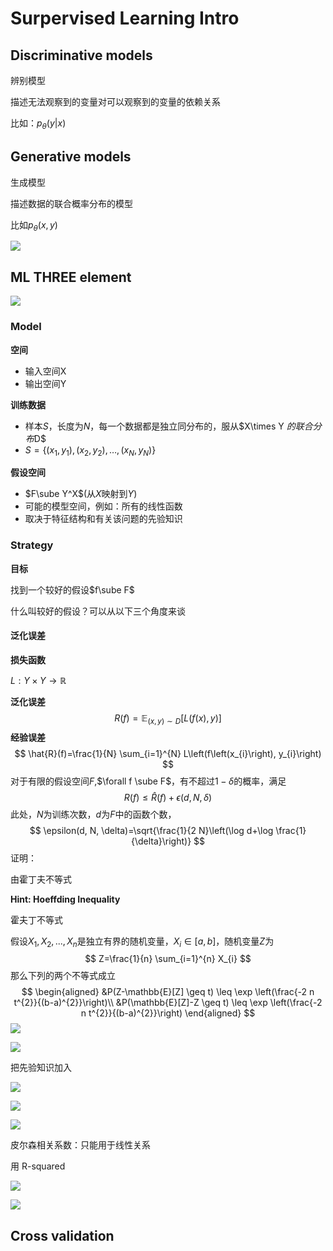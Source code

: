# Surpervised Learning Intro

## Discriminative models

辨别模型

描述无法观察到的变量对可以观察到的变量的依赖关系

比如：$p_\theta(y|x)$



## Generative models

生成模型

描述数据的联合概率分布的模型

比如$p_\theta(x,y)$

![](https://mypictuchuang.oss-cn-shenzhen.aliyuncs.com/UTOOLS1587867372720.png)



## ML THREE element





![](https://mypictuchuang.oss-cn-shenzhen.aliyuncs.com/UTOOLS1587867245727.png)







### Model

**空间**

- 输入空间X
- 输出空间Y

**训练数据**

* 样本$S$，长度为$N$，每一个数据都是独立同分布的，服从$X\times Y $的联合分布$D$
* $S=\left\{\left(x_{1}, y_{1}\right),\left(x_{2}, y_{2}\right), \ldots,\left(x_{N}, y_{N}\right)\right\}$

**假设空间**

- $F\sube Y^X$(从$X$映射到$Y$)
- 可能的模型空间，例如：所有的线性函数
- 取决于特征结构和有关该问题的先验知识

### Strategy

**目标**

找到一个较好的假设$f\sube F$

什么叫较好的假设？可以从以下三个角度来谈

#### 泛化误差

**损失函数**

$L: Y \times Y \rightarrow \mathbb{R}$

**泛化误差**
$$
R(f)=\mathbb{E}_{(x, y) \sim D}[L(f(x), y)]
$$
**经验误差**
$$
\hat{R}(f)=\frac{1}{N} \sum_{i=1}^{N} L\left(f\left(x_{i}\right), y_{i}\right)
$$
对于有限的假设空间$F$,$\forall f \sube F$，有不超过$1-\delta$的概率，满足
$$
R(f) \leq \hat{R}(f)+\epsilon(d, N, \delta)
$$
此处，$N$为训练次数，$d$为$F$中的函数个数，
$$
\epsilon(d, N, \delta)=\sqrt{\frac{1}{2 N}\left(\log d+\log \frac{1}{\delta}\right)}
$$
证明：

由霍丁夫不等式



**Hint: Hoeffding Inequality**

霍夫丁不等式

假设$X_1,X_2,...,X_n$是独立有界的随机变量，$X_i\in[a,b]$，随机变量$Z$为
$$
Z=\frac{1}{n} \sum_{i=1}^{n} X_{i}
$$
那么下列的两个不等式成立
$$
\begin{aligned}
&P(Z-\mathbb{E}[Z] \geq t) \leq \exp \left(\frac{-2 n t^{2}}{(b-a)^{2}}\right)\\
&P(\mathbb{E}[Z]-Z \geq t) \leq \exp \left(\frac{-2 n t^{2}}{(b-a)^{2}}\right)
\end{aligned}
$$
![](https://mypictuchuang.oss-cn-shenzhen.aliyuncs.com/UTOOLS1587867917749.png)

![](https://mypictuchuang.oss-cn-shenzhen.aliyuncs.com/UTOOLS1587868545478.png)

把先验知识加入





![](https://mypictuchuang.oss-cn-shenzhen.aliyuncs.com/UTOOLS1587869994763.png)



![](https://mypictuchuang.oss-cn-shenzhen.aliyuncs.com/UTOOLS1587870260064.png)





![](https://mypictuchuang.oss-cn-shenzhen.aliyuncs.com/UTOOLS1587870648546.png)

皮尔森相关系数：只能用于线性关系

用 R-squared

![](https://mypictuchuang.oss-cn-shenzhen.aliyuncs.com/UTOOLS1587871334009.png)



![](https://mypictuchuang.oss-cn-shenzhen.aliyuncs.com/UTOOLS1587871761741.png)

## Cross validation





